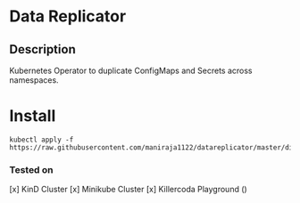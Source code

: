 # Data Replicator

## Description
Kubernetes Operator to duplicate ConfigMaps and Secrets across namespaces.

# Install
```
kubectl apply -f https://raw.githubusercontent.com/maniraja1122/datareplicator/master/dist/install.yaml
```

### Tested on
[x] KinD Cluster
[x] Minikube Cluster
[x] Killercoda Playground ()